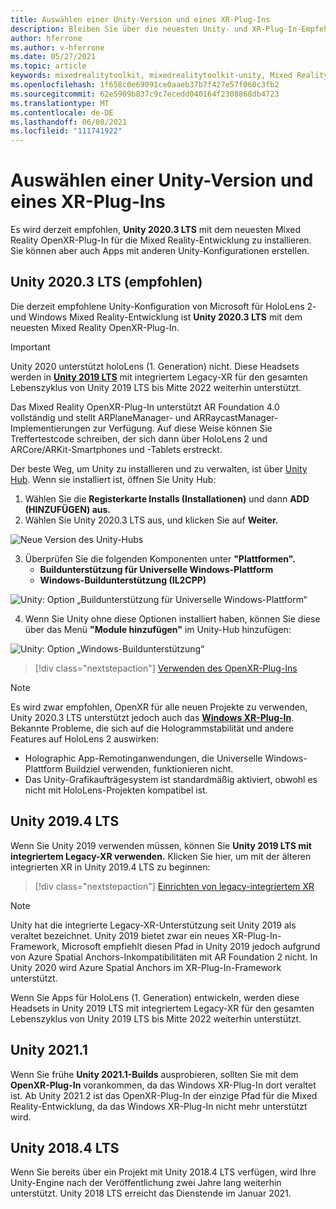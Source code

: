 ```yaml
---
title: Auswählen einer Unity-Version und eines XR-Plug-Ins
description: Bleiben Sie über die neuesten Unity- und XR-Plug-In-Empfehlungen für die Entwicklung von HoloLens-Anwendungen auf dem laufenden.
author: hferrone
ms.author: v-hferrone
ms.date: 05/27/2021
ms.topic: article
keywords: mixedrealitytoolkit, mixedrealitytoolkit-unity, Mixed Reality-Headset, Windows Mixed Reality-Headset, Virtual Reality-Headset, Unity
ms.openlocfilehash: 1f658c0e69091ce0aaeb37b7f427e57f060c3fb2
ms.sourcegitcommit: 62e5909b837c9c7ecedd040164f2308868db4723
ms.translationtype: MT
ms.contentlocale: de-DE
ms.lasthandoff: 06/08/2021
ms.locfileid: "111741922"
---
```

# <a name="choosing-a-unity-version-and-xr-plugin"></a>Auswählen einer Unity-Version und eines XR-Plug-Ins

Es wird derzeit empfohlen, **Unity 2020.3 LTS** mit dem neuesten Mixed Reality OpenXR-Plug-In für die Mixed Reality-Entwicklung zu installieren. Sie können aber auch Apps mit anderen Unity-Konfigurationen erstellen.

## <a name="unity-20203-lts-recommended"></a>Unity 2020.3 LTS (empfohlen)

Die derzeit empfohlene Unity-Konfiguration von Microsoft für HoloLens 2- und Windows Mixed Reality-Entwicklung ist **Unity 2020.3 LTS** mit dem neuesten Mixed Reality OpenXR-Plug-In.

> [!IMPORTANT]
> Unity 2020 unterstützt holoLens (1. Generation) nicht. Diese Headsets werden in **[Unity 2019 LTS](#unity-20194-lts)** mit integriertem Legacy-XR für den gesamten Lebenszyklus von Unity 2019 LTS bis Mitte 2022 weiterhin unterstützt.

Das Mixed Reality OpenXR-Plug-In unterstützt AR Foundation 4.0 vollständig und stellt ARPlaneManager- und ARRaycastManager-Implementierungen zur Verfügung. Auf diese Weise können Sie Treffertestcode schreiben, der sich dann über HoloLens 2 und ARCore/ARKit-Smartphones und -Tablets erstreckt.

Der beste Weg, um Unity zu installieren und zu verwalten, ist über <a href="https://unity3d.com/get-unity/download" target="_blank">Unity Hub</a>. Wenn sie installiert ist, öffnen Sie Unity Hub:

1. Wählen Sie die **Registerkarte Installs (Installationen)** und dann **ADD (HINZUFÜGEN) aus.**
2. Wählen Sie Unity 2020.3 LTS aus, und klicken Sie auf **Weiter.**

![Neue Version des Unity-Hubs](images/unity-hub-img-01.png)

3. Überprüfen Sie die folgenden Komponenten unter **"Plattformen".**
    * **Buildunterstützung für Universelle Windows-Plattform**
    * **Windows-Buildunterstützung (IL2CPP)**

![Unity: Option „Buildunterstützung für Universelle Windows-Plattform“](../images/Unity_Install_Option_UWP.png)

4. Wenn Sie Unity ohne diese Optionen installiert haben, können Sie diese über das Menü **"Module hinzufügen"** im Unity-Hub hinzufügen:

![Unity: Option „Windows-Buildunterstützung“](../images/Unity_Install_Option_UWP2.png)

> [!div class="nextstepaction"]
> [Verwenden des OpenXR-Plug-Ins](/windows/mixed-reality/develop/unity/xr-project-setup?tabs=openxr)

> [!NOTE]
> Es wird zwar empfohlen, OpenXR für alle neuen Projekte zu verwenden, Unity 2020.3 LTS unterstützt jedoch auch das **[Windows XR-Plug-In](/windows/mixed-reality/develop/unity/xr-project-setup?tabs=windowsxr)**. Bekannte Probleme, die sich auf die Hologrammstabilität und andere Features auf HoloLens 2 auswirken:
>
> * Holographic App-Remotinganwendungen, die Universelle Windows-Plattform Buildziel verwenden, funktionieren nicht.
> * Das Unity-Grafikaufträgesystem ist standardmäßig aktiviert, obwohl es nicht mit HoloLens-Projekten kompatibel ist.

## <a name="unity-20194-lts"></a>Unity 2019.4 LTS

Wenn Sie Unity 2019 verwenden müssen, können Sie **Unity 2019 LTS mit integriertem Legacy-XR verwenden.** Klicken Sie hier, um mit der älteren integrierten XR in Unity 2019.4 LTS zu beginnen:

> [!div class="nextstepaction"]
> [Einrichten von legacy-integriertem XR](/windows/mixed-reality/develop/unity/xr-project-setup?tabs=legacy)

> [!NOTE]
> Unity hat die integrierte Legacy-XR-Unterstützung seit Unity 2019 als veraltet bezeichnet.  Unity 2019 bietet zwar ein neues XR-Plug-In-Framework, Microsoft empfiehlt diesen Pfad in Unity 2019 jedoch aufgrund von Azure Spatial Anchors-Inkompatibilitäten mit AR Foundation 2 nicht.  In Unity 2020 wird Azure Spatial Anchors im XR-Plug-In-Framework unterstützt.

Wenn Sie Apps für HoloLens (1. Generation) entwickeln, werden diese Headsets in Unity 2019 LTS mit integriertem Legacy-XR für den gesamten Lebenszyklus von Unity 2019 LTS bis Mitte 2022 weiterhin unterstützt.

## <a name="unity-20211"></a>Unity 2021.1

Wenn Sie frühe **Unity 2021.1-Builds** ausprobieren, sollten Sie mit dem **OpenXR-Plug-In** vorankommen, da das Windows XR-Plug-In dort veraltet ist.  Ab Unity 2021.2 ist das OpenXR-Plug-In der einzige Pfad für die Mixed Reality-Entwicklung, da das Windows XR-Plug-In nicht mehr unterstützt wird.

## <a name="unity-20184-lts"></a>Unity 2018.4 LTS

Wenn Sie bereits über ein Projekt mit Unity 2018.4 LTS verfügen, wird Ihre Unity-Engine nach der Veröffentlichung zwei Jahre lang weiterhin unterstützt.  Unity 2018 LTS erreicht das Dienstende im Januar 2021.
